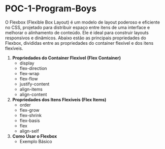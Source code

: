 # POC-1-Program-Boys
</head>
<body>
    <p>O Flexbox (Flexible Box Layout) é um modelo de layout poderoso e eficiente no CSS, projetado para distribuir espaço entre itens de uma interface e melhorar o alinhamento de conteúdo. Ele é ideal para construir layouts responsivos e dinâmicos. Abaixo estão as principais propriedades do Flexbox, divididas entre as propriedades do container flexível e dos itens flexíveis.</p>
    <ol>
        <li><strong>Propriedades do Container Flexível (Flex Container)</strong>
            <ul>
                <li>display</li>
                <li>flex-direction</li>
                <li>flex-wrap</li>
                <li>flex-flow</li>
                <li>justify-content</li>
                <li>align-items</li>
                <li>align-content</li>
            </ul>
        </li>
        <li><strong>Propriedades dos Itens Flexíveis (Flex Items)</strong>
            <ul>
                <li>order</li>
                <li>flex-grow</li>
                <li>flex-shrink</li>
                <li>flex-basis</li>
                <li>flex</li>
                <li>align-self</li>
            </ul>
        </li>
        <li><strong>Como Usar o Flexbox</strong>
            <ul>
                <li>Exemplo Básico</li>
            </ul>
        </li>
    </ol>
</body>
</html>
